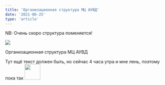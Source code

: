 ```yaml
---
title: 'Организационная структура МЦ АУВД'
date: '2021-06-25'
type: 'article'
---
```


<p class="text-warning">NB: Очень скоро структура поменяется!</p>

<div class='article-image-wrapper'>
  <img src='https://storage.googleapis.com/atc.epinetov.com/public/posts/matcc-structure/matcc-structure.webp' class='article-image'/>
  <p class='article-image-description'>Организационная структура МЦ АУВД</p>
</div>

Тут ещё текст должен быть, но сейчас 4 часа утра и мне лень, поэтому пока так <img src='https://storage.googleapis.com/atc.epinetov.com/public/img/shrug-pepe.png' style='width: 50px;'>